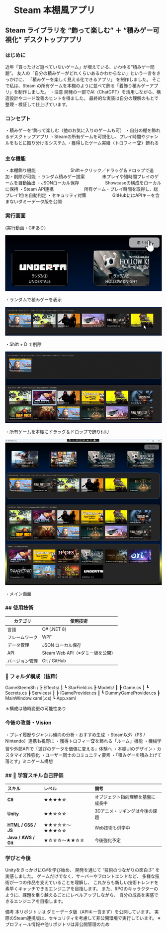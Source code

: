 <h1>　Steam 本棚風アプリ </h1>
<h2>Steam ライブラリを “飾って楽しむ” ＋ “積みゲー可視化” デスクトップアプリ</h2>

<h3>はじめに</h3>
近年「買ったけど遊べていないゲーム」が増えている、いわゆる“積みゲー問題”。
友人の「自分の積みゲーがどれくらいあるかわからない」という一言をきっかけに、
「積みゲーを楽しく見える化できるアプリ」 を制作しました。
そこで私は、Steam の所有ゲームを本棚のように並べて飾る「着飾り積みゲーアプリ」を制作しました。
・注意
開発の一部でAI（ChatGPT）を活用しながら、構造設計やコード改善のヒントを得ました。
最終的な実装は自分の理解のもとで整理・検証して仕上げています。

<h3>コンセプト</h3>
・積みゲーを“飾って楽しむ（他のお気に入りのゲームも可）
・自分の棚を飾れるデスクトップアプリ
・Steamの所有ゲームを可視化し、プレイ時間やジャンルをもとに振り分けるシステム
・獲得したゲーム実績（トロフィー🏆）飾れる

<h3>主な機能</h3>
・本棚飾り機能　　　　　　　　Shift＋クリック／ドラッグ＆ドロップで追加・削除が可能
・ランダム積みゲー提案　　　　未プレイや短時間プレイのゲームを自動抽出
・JSONローカル保存　　　　　　Showcaseの構成をローカルに保持
・Steam API連携　　　　　　　所有ゲーム・プレイ時間を取得し、総プレイ1位を自動判定
・セキュリティ対策　　　　　　GitHubにはAPIキーを含まないダミーデータ版を公開

<h3>実行画面</h3>
(実行動画・GIFあり)

![ランダム抽選](random_short-ezgif.com-video-to-gif-converter.gif)


・ランダムで積みゲーを表示

![Shift+Dで削除](deleteShiftD-ezgif.com-video-to-gif-converter.gif)
<p>・Shift + D で削除</p>

![印刷テスト](print-ezgif.com-video-to-gif-converter.gif)
<p>・所有ゲームを本棚にドラッグ＆ドロップで飾り付け</p> 

![メイン画面](https://github.com/yu-ta7787/PortFDummy/blob/main/スクリーンショット%202025-10-06%20202613.png)
<p>・メイン画面</p> 

<h3>##  使用技術 </h3>

| カテゴリ | 使用技術 |
|-----------|-----------|
| 言語 | C# (.NET 8) |
| フレームワーク | WPF |
| データ管理 | JSON ローカル保存 |
| API | Steam Web API（※ダミー版を公開） |
| バージョン管理 | Git / GitHub |


<h3>📁 フォルダ構成（抜粋）</h3>
GameSteemSh /
 ┣ Effects/
 ┃ ┗ StarField.cs
 ┣ Models/
 ┃ ┣ Game.cs
 ┃ ┗ Secrets.cs
 ┣ Services/
 ┃ ┣ IGameProvider.cs
 ┃ ┗ DummyGameProvider.cs
 ┣ MainWindow.xaml(.cs)
 ┗ App.xaml

＊構成は随時変更の可能性あり

 <h3>今後の改善・Vision</h3>
・プレイ履歴やジャンル傾向の分析・おすすめ生成
・Steam以外（PS / Nintendo）連携も視野に
・獲得トロフィー🏆を飾れる「ルーム」機能
・機械学習や外部APIで「遊びのデータを価値に変える」体験へ
・本棚UIのデザイン・カスタマイズ性強化
・ユーザー同士のコミュニティ要素
・「積みゲーを積み上げて落とす」ミニゲーム構想

<h3>## 💪 学習スキル自己評価</h3>

| スキル | レベル | 備考 |
|:--------|:--------|:--------|
| **C#** | ★★★★☆ | オブジェクト指向理解を基盤に成長中 |
| **Unity** | ★★☆☆☆ | 3Dアニメ・リギングは今後の課題 |
| **HTML / CSS / JS** | ★★☆☆☆〜★★★☆☆ | Web技術も併学中 |
| **Java / AWS / Git** | ★☆☆☆〜★★☆☆ | 今後強化予定 |


<h3>学びと今後</h3>
UnityをきっかけにC#を学び始め、
開発を通じて “技術のつながりの面白さ” を実感しました。
ゲームだけでなく、サーバーやフロントエンドなど、
多様な技術が一つの作品を支えていることを理解し、
これからも新しい技術トレンドを素早くキャッチできるエンジニアを目指します。
また、RPGのキャラクターのように、課題を乗り越えるごとにレベルアップしながら、
自分の成長を実感できるエンジニアを目指します。


備考
本リポジトリは ダミーデータ版（APIキー含まず）を公開しています。
実際のSteam連携版は、セキュリティを考慮して非公開環境で実行しています。
※プロフィール情報や他リポジトリは非公開管理のため
